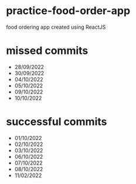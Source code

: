 # practice-food-order-app
 food ordering app created using ReactJS

# missed commits
- 28/09/2022
- 30/09/2022
- 04/10/2022
- 05/10/2022
- 09/10/2022
- 10/10/2022

# successful commits
- 01/10/2022
- 02/10/2022
- 03/10/2022
- 06/10/2022
- 07/10/2022
- 08/10/2022
- 11/02/2022